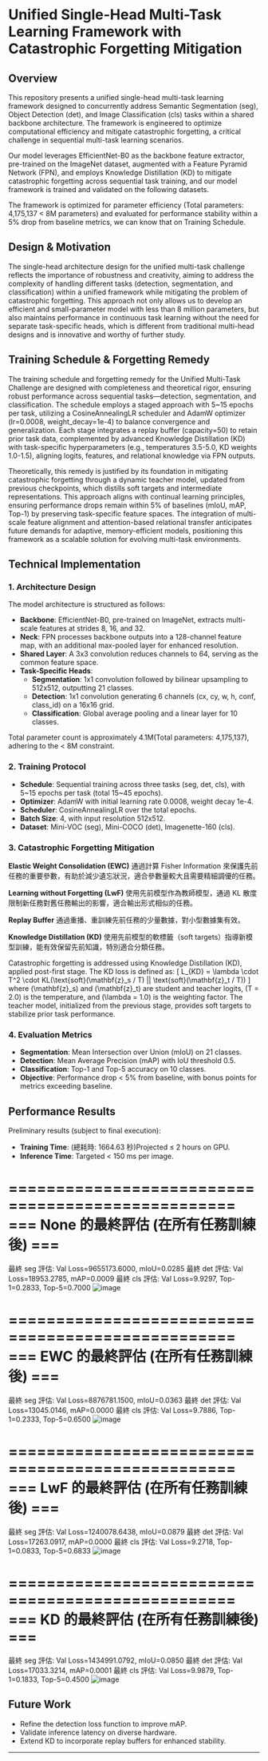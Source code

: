 # Unified Single-Head Multi-Task Learning Framework with Catastrophic Forgetting Mitigation

## Overview
This repository presents a unified single-head multi-task learning framework designed to concurrently address Semantic Segmentation (seg), Object Detection (det), and Image Classification (cls) tasks within a shared backbone architecture. The framework is engineered to optimize computational efficiency and mitigate catastrophic forgetting, a critical challenge in sequential multi-task learning scenarios.

Our model leverages EfficientNet-B0 as the backbone feature extractor, pre-trained on the ImageNet dataset, augmented with a Feature Pyramid Network (FPN), and employs Knowledge Distillation (KD) to mitigate catastrophic forgetting across sequential task training, and our model framework is trained and validated on the following datasets. 

The framework is optimized for parameter efficiency (Total parameters: 4,175,137 < 8M parameters) and evaluated for performance stability within a 5% drop from baseline metrics, we can know that on Training Schedule.

##  Design & Motivation
The single-head architecture design for the unified multi-task challenge reflects the importance of robustness and creativity, aiming to address the complexity of handling different tasks (detection, segmentation, and classification) within a unified framework while mitigating the problem of catastrophic forgetting.
This approach not only allows us to develop an efficient and small-parameter model with less than 8 million parameters, but also maintains performance in continuous task learning without the need for separate task-specific heads, which is different from traditional multi-head designs and is innovative and worthy of further study.

## Training Schedule & Forgetting Remedy
The training schedule and forgetting remedy for the Unified Multi-Task Challenge are designed with completeness and theoretical rigor, ensuring robust performance across sequential tasks—detection, segmentation, and classification. The schedule employs a staged approach with 5~15 epochs per task, utilizing a CosineAnnealingLR scheduler and AdamW optimizer (lr=0.0008, weight_decay=1e-4) to balance convergence and generalization. Each stage integrates a replay buffer (capacity=50) to retain prior task data, complemented by advanced Knowledge Distillation (KD) with task-specific hyperparameters (e.g., temperatures 3.5-5.0, KD weights 1.0-1.5), aligning logits, features, and relational knowledge via FPN outputs.

Theoretically, this remedy is justified by its foundation in mitigating catastrophic forgetting through a dynamic teacher model, updated from previous checkpoints, which distills soft targets and intermediate representations. This approach aligns with continual learning principles, ensuring performance drops remain within 5% of baselines (mIoU, mAP, Top-1) by preserving task-specific feature spaces. The integration of multi-scale feature alignment and attention-based relational transfer anticipates future demands for adaptive, memory-efficient models, positioning this framework as a scalable solution for evolving multi-task environments.

## Technical Implementation
### 1. Architecture Design
The model architecture is structured as follows:
- **Backbone**: EfficientNet-B0, pre-trained on ImageNet, extracts multi-scale features at strides 8, 16, and 32.
- **Neck**: FPN processes backbone outputs into a 128-channel feature map, with an additional max-pooled layer for enhanced resolution.
- **Shared Layer**: A 3x3 convolution reduces channels to 64, serving as the common feature space.
- **Task-Specific Heads**:
  - **Segmentation**: 1x1 convolution followed by bilinear upsampling to 512x512, outputting 21 classes.
  - **Detection**: 1x1 convolution generating 6 channels (cx, cy, w, h, conf, class_id) on a 16x16 grid.
  - **Classification**: Global average pooling and a linear layer for 10 classes.

Total parameter count is approximately 4.1M(Total parameters: 4,175,137), adhering to the < 8M constraint.

### 2. Training Protocol
- **Schedule**: Sequential training across three tasks (seg, det, cls), with 5~15 epochs per task (total 15~45 epochs).
- **Optimizer**: AdamW with initial learning rate 0.0008, weight decay 1e-4.
- **Scheduler**: CosineAnnealingLR over the total epochs.
- **Batch Size**: 4, with input resolution 512x512.
- **Dataset**: Mini-VOC (seg), Mini-COCO (det), Imagenette-160 (cls).

### 3. Catastrophic Forgetting Mitigation
**Elastic Weight Consolidation (EWC)**
通過計算 Fisher Information 來保護先前任務的重要參數，有助於減少遺忘狀況，適合參數量較大且需要精細調優的任務。

**Learning without Forgetting (LwF)**
使用先前模型作為教師模型，通過 KL 散度限制新任務對舊任務輸出的影響，適合輸出形式相似的任務。

**Replay Buffer**
通過重播、重訓練先前任務的少量數據，對小型數據集有效。

**Knowledge Distillation (KD)**
使用先前模型的軟標籤（soft targets）指導新模型訓練，能有效保留先前知識，特別適合分類任務。

Catastrophic forgetting is addressed using Knowledge Distillation (KD), applied post-first stage. The KD loss is defined as:
\[ L_{KD} = \lambda \cdot T^2 \cdot KL(\text{soft}(\mathbf{z}_s / T) || \text{soft}(\mathbf{z}_t / T)) \]
where \(\mathbf{z}_s\) and \(\mathbf{z}_t\) are student and teacher logits, \(T = 2.0\) is the temperature, and \(\lambda = 1.0\) is the weighting factor. The teacher model, initialized from the previous stage, provides soft targets to stabilize prior task performance.

### 4. Evaluation Metrics
- **Segmentation**: Mean Intersection over Union (mIoU) on 21 classes.
- **Detection**: Mean Average Precision (mAP) with IoU threshold 0.5.
- **Classification**: Top-1 and Top-5 accuracy on 10 classes.
- **Objective**: Performance drop < 5% from baseline, with bonus points for metrics exceeding baseline.

## Performance Results
Preliminary results (subject to final execution):
- **Training Time**: (總耗時: 1664.63 秒)Projected ≤ 2 hours on GPU.
- **Inference Time**: Targeted < 150 ms per image.

==================================================
=== None 的最終評估 (在所有任務訓練後) ===
==================================================
最終 seg 評估: Val Loss=9655173.6000, mIoU=0.0285
最終 det 評估: Val Loss=18953.2785, mAP=0.0009
最終 cls 評估: Val Loss=9.9297, Top-1=0.2833, Top-5=0.7000
![image](https://github.com/user-attachments/assets/b84d8e72-8d82-435b-b0f5-a78ec3e1c373)

==================================================
=== EWC 的最終評估 (在所有任務訓練後) ===
==================================================
最終 seg 評估: Val Loss=8876781.1500, mIoU=0.0363
最終 det 評估: Val Loss=13045.0146, mAP=0.0000
最終 cls 評估: Val Loss=9.7886, Top-1=0.2333, Top-5=0.6500
![image](https://github.com/user-attachments/assets/4339df74-d3df-4ed1-bb19-3d928bdc478e)

==================================================
=== LwF 的最終評估 (在所有任務訓練後) ===
==================================================
最終 seg 評估: Val Loss=1240078.6438, mIoU=0.0879
最終 det 評估: Val Loss=17263.0917, mAP=0.0000
最終 cls 評估: Val Loss=9.2718, Top-1=0.0833, Top-5=0.6833
![image](https://github.com/user-attachments/assets/143ed1b8-c486-49d4-93c7-decade6b0d82)

==================================================
=== KD 的最終評估 (在所有任務訓練後) ===
==================================================
最終 seg 評估: Val Loss=1434991.0792, mIoU=0.0850
最終 det 評估: Val Loss=17033.3214, mAP=0.0001
最終 cls 評估: Val Loss=9.9879, Top-1=0.1833, Top-5=0.4500
![image](https://github.com/user-attachments/assets/859c9a9c-3d54-4879-bbc5-863a5859a7cf)


## Future Work
- Refine the detection loss function to improve mAP.
- Validate inference latency on diverse hardware.
- Extend KD to incorporate replay buffers for enhanced stability.


---
